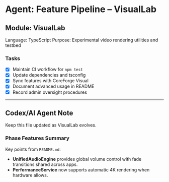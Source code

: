 # Agent: Feature Pipeline – VisualLab

## Module: VisualLab
Language: TypeScript
Purpose: Experimental video rendering utilities and testbed

### Tasks
- [x] Maintain CI workflow for `npm test`
- [x] Update dependencies and tsconfig
- [x] Sync features with CoreForge Visual
- [x] Document advanced usage in README
- [x] Record admin oversight procedures

---

## Codex/AI Agent Note
Keep this file updated as VisualLab evolves.

### Phase Features Summary
Key points from `README.md`:
- **UnifiedAudioEngine** provides global volume control with fade transitions shared across apps.
- **PerformanceService** now supports automatic 4K rendering when hardware allows.

